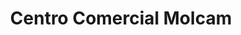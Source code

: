 ---
title: "Centro Comercial Molcam"
url: /san-juan-de-tibas/centro-comercial-molcam/
shop: centro comercial
---